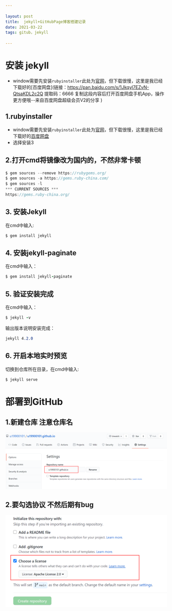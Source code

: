 ```yaml
---

layout: post 
title:  jekyll+GitHubPage博客搭建记录
date: 2021-03-22 
tags: gitub，jekyll

---
```


# 安装 jekyll

- window需要先安装`rubyinstaller`此处为[官网](https://rubyinstaller.org/downloads/)，但下载很慢，这里是我已经下载好的[百度网盘](链接：https://pan.baidu.com/s/1Jkqyl7EZvN-QtsaKDL2c2Q 
  提取码：6666 
  复制这段内容后打开百度网盘手机App，操作更方便哦--来自百度网盘超级会员V2的分享 )
## 1.rubyinstaller

- window需要先安装`rubyinstaller`此处为[官网](https://rubyinstaller.org/downloads/)，但下载很慢，这里是我已经下载好的[百度网盘](https://pan.baidu.com/s/1V950shxdBMJwM5EBElYfsw )
- 选择安装3

## 2.打开cmd将镜像改为国内的，不然非常卡顿

```java
$ gem sources --remove https://rubygems.org/
$ gem sources -a https://gems.ruby-china.com/
$ gem sources -l
*** CURRENT SOURCES ***
https://gems.ruby-china.org/
```

## 3. 安装Jekyll

在cmd中输入:

```ruby
$ gem install jekyll
```

## 4. 安装jekyll-paginate

在cmd中输入：

```ruby
$ gem install jekyll-paginate
```

## 5. 验证安装完成

在cmd中输入：

```ruby
$ jekyll -v
```

输出版本说明安装完成：

```css
jekyll 4.2.0
```

## 6. 开启本地实时预览

切换到仓库所在目录，在cmd中输入:

```ruby
$ jekyll serve
```



# 部署到GitHub

##  1.新建仓库 注意仓库名

![仓库的命名](../blogimg/2021-03/1616371912(1).jpg)



## 2.要勾选协议 不然后期有bug

![](../blogimg/2021-03/snipaste_20210322_083127.png)